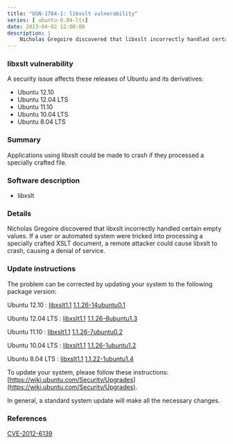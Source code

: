 ```yaml
---
title: "USN-1784-1: libxslt vulnerability"
series: [ ubuntu-8.04-lts]
date: 2013-04-02 12:00:00
description: |
    Nicholas Gregoire discovered that libxslt incorrectly handled certain empty values. If a user or automated system were tricked into processing a specially crafted XSLT document, a remote attacker could cause libxslt to crash, causing a denial of service. 
--- 
```

 
### libxslt vulnerability

A security issue affects these releases of Ubuntu and its derivatives:

* Ubuntu 12.10
* Ubuntu 12.04 LTS
* Ubuntu 11.10
* Ubuntu 10.04 LTS
* Ubuntu 8.04 LTS

### Summary

Applications using libxslt could be made to crash if they processed a specially crafted file.

### Software description

* libxslt 

### Details

Nicholas Gregoire discovered that libxslt incorrectly handled certain empty values. If a user or automated system were tricked into processing a specially crafted XSLT document, a remote attacker could cause libxslt to crash, causing a denial of service. 

### Update instructions

The problem can be corrected by updating your system to the following package version:

Ubuntu 12.10
 : [libxslt1.1](https://launchpad.net/ubuntu/+source/libxslt) <span> [1.1.26-14ubuntu0.1](https://launchpad.net/ubuntu/+source/libxslt/1.1.26-14ubuntu0.1) </span> 

Ubuntu 12.04 LTS
 : [libxslt1.1](https://launchpad.net/ubuntu/+source/libxslt) <span> [1.1.26-8ubuntu1.3](https://launchpad.net/ubuntu/+source/libxslt/1.1.26-8ubuntu1.3) </span> 

Ubuntu 11.10
 : [libxslt1.1](https://launchpad.net/ubuntu/+source/libxslt) <span> [1.1.26-7ubuntu0.2](https://launchpad.net/ubuntu/+source/libxslt/1.1.26-7ubuntu0.2) </span> 

Ubuntu 10.04 LTS
 : [libxslt1.1](https://launchpad.net/ubuntu/+source/libxslt) <span> [1.1.26-1ubuntu1.2](https://launchpad.net/ubuntu/+source/libxslt/1.1.26-1ubuntu1.2) </span> 

Ubuntu 8.04 LTS
 : [libxslt1.1](https://launchpad.net/ubuntu/+source/libxslt) <span> [1.1.22-1ubuntu1.4](https://launchpad.net/ubuntu/+source/libxslt/1.1.22-1ubuntu1.4) </span> 

To update your system, please follow these instructions: [https://wiki.ubuntu.com/Security/Upgrades](https://wiki.ubuntu.com/Security/Upgrades).

In general, a standard system update will make all the necessary changes. 

### References

 [CVE-2012-6139](http://people.ubuntu.com/~ubuntu-security/cve/CVE-2012-6139)
 
